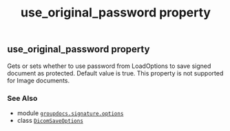 ﻿---
title: use_original_password property
second_title: GroupDocs.Signature for Python via .NET API References
description: 
type: docs
url: /python-net/groupdocs.signature.options/dicomsaveoptions/use_original_password/
is_root: false
weight: 70
---

## use_original_password property


Gets or sets whether to use password from LoadOptions to save signed document as protected.
Default value is true.
This property is not supported for Image documents.

### See Also
* module [`groupdocs.signature.options`](../../)
* class [`DicomSaveOptions`](/signature/python-net/groupdocs.signature.options/dicomsaveoptions)
